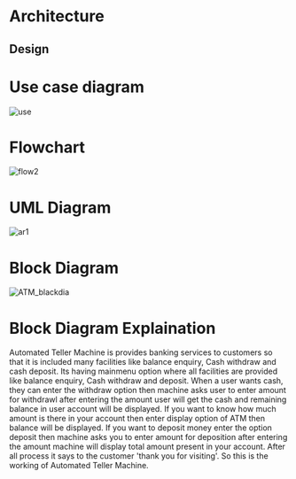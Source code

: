 # Architecture


## Design
# Use case diagram

![use](https://user-images.githubusercontent.com/46900710/153663496-d153670b-dd10-44c9-9605-7f84436f2d97.JPG)

# Flowchart

![flow2](https://user-images.githubusercontent.com/46900710/155838364-c460e4a4-7823-4f6e-a15a-18f83a1a3325.JPG)


# UML Diagram
![ar1](https://user-images.githubusercontent.com/46900710/152719477-e7a96cd8-21dc-4e6a-bbd9-7b17b3053bd7.JPG)

# Block Diagram
![ATM_blackdia](https://user-images.githubusercontent.com/46900710/155879583-2ab9022d-c1f1-40a4-8800-8739d870d4e9.JPG)

# Block Diagram Explaination
Automated Teller Machine is provides banking services to customers so that it is included many facilities like balance enquiry, Cash withdraw and cash deposit. Its having mainmenu option where all facilities are provided like balance enquiry, Cash withdraw and deposit. When a user wants cash, they can enter the withdraw option then machine asks user to enter amount for withdrawl after entering the amount user will get the cash and remaining balance in user account will be displayed. If you want to know how much amount is there in your account then enter display option of ATM then balance will be displayed. If you want to deposit money enter the option deposit then machine asks you to enter amount for deposition after entering the amount machine will display total amount present in your account. After all process it says to the customer 'thank you for visiting'. So this is the working of Automated Teller Machine.
